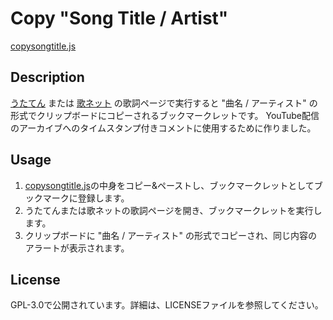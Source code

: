 # Copy "Song Title / Artist"

[copysongtitle.js](https://raw.githubusercontent.com/kenh0u/copysongtitle/main/copysongtitle.js)

## Description

[うたてん](https://utaten.com/) または [歌ネット](https://www.uta-net.com/) の歌詞ページで実行すると "曲名 / アーティスト" の形式でクリップボードにコピーされるブックマークレットです。
YouTube配信のアーカイブへのタイムスタンプ付きコメントに使用するために作りました。

## Usage

1. [copysongtitle.js](https://raw.githubusercontent.com/kenh0u/copysongtitle/main/copysongtitle.js)の中身をコピー&ペーストし、ブックマークレットとしてブックマークに登録します。
2. うたてんまたは歌ネットの歌詞ページを開き、ブックマークレットを実行します。
3. クリップボードに "曲名 / アーティスト" の形式でコピーされ、同じ内容のアラートが表示されます。

## License

GPL-3.0で公開されています。詳細は、LICENSEファイルを参照してください。
